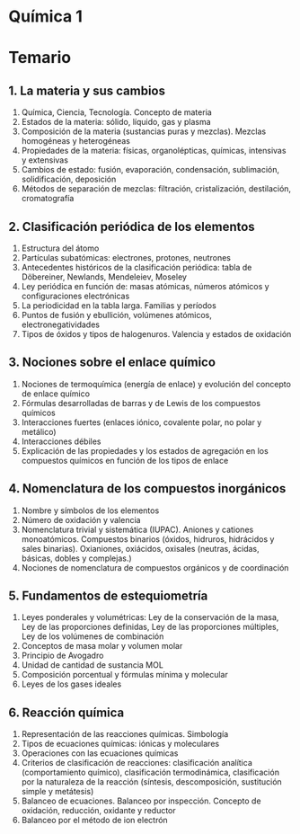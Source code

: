 # Química 1

# Temario

## 1. La materia y sus cambios

1. Química, Ciencia, Tecnología. Concepto de materia
2. Estados de la materia: sólido, líquido, gas y plasma
3. Composición de la materia (sustancias puras y mezclas). Mezclas homogéneas y heterogéneas
4. Propiedades de la materia: físicas, organolépticas, químicas, intensivas y extensivas
5. Cambios de estado: fusión, evaporación, condensación, sublimación, solidificación, deposición
6. Métodos de separación de mezclas: filtración, cristalización, destilación, cromatografía

## 2. Clasificación periódica de los elementos

1. Estructura del átomo
2. Partículas subatómicas: electrones, protones, neutrones
3. Antecedentes históricos de la clasificación periódica: tabla de Döbereiner, Newlands, Mendeleiev, Moseley
4. Ley periódica en función de: masas atómicas, números atómicos y configuraciones electrónicas
5. La periodicidad en la tabla larga. Familias y períodos
6. Puntos de fusión y ebullición, volúmenes atómicos, electronegatividades
7. Tipos de óxidos y tipos de halogenuros. Valencia y estados de oxidación

## 3. Nociones sobre el enlace químico

1. Nociones de termoquímica (energía de enlace) y evolución del concepto de enlace químico
2. Fórmulas desarrolladas de barras y de Lewis de los compuestos químicos
3. Interacciones fuertes (enlaces iónico, covalente polar, no polar y metálico)
4. Interacciones débiles
5. Explicación de las propiedades y los estados de agregación en los compuestos químicos en función de los tipos de enlace

## 4. Nomenclatura de los compuestos inorgánicos

1. Nombre y símbolos de los elementos
2. Número de oxidación y valencia
3. Nomenclatura trivial y sistemática (IUPAC). Aniones y cationes monoatómicos. Compuestos binarios (óxidos, hidruros, hidrácidos y sales binarias). Oxianiones, oxiácidos, oxisales (neutras, ácidas, básicas, dobles y complejas.)
4. Nociones de nomenclatura de compuestos orgánicos y de coordinación

## 5. Fundamentos de estequiometría

1. Leyes ponderales y volumétricas: Ley de la conservación de la masa, Ley de las proporciones definidas, Ley de las proporciones múltiples, Ley de los volúmenes de combinación
2. Conceptos de masa molar y volumen molar
3. Principio de Avogadro
4. Unidad de cantidad de sustancia MOL
5. Composición porcentual y fórmulas mínima y molecular
6. Leyes de los gases ideales

## 6. Reacción química

1. Representación de las reacciones químicas. Simbología
2. Tipos de ecuaciones químicas: iónicas y moleculares
3. Operaciones con las ecuaciones químicas
4. Criterios de clasificación de reacciones: clasificación analítica (comportamiento químico), clasificación termodinámica, clasificación por la naturaleza de la reacción (síntesis, descomposición, sustitución simple y metátesis)
5. Balanceo de ecuaciones. Balanceo por inspección. Concepto de oxidación, reducción, oxidante y reductor
6. Balanceo por el método de ion electrón